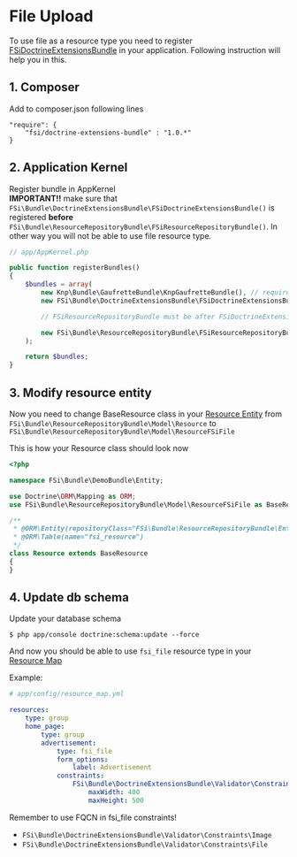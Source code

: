 # File Upload

To use file as a resource type you need to register [FSiDoctrineExtensionsBundle](https://github.com/fsi-open/doctrine-extensions-bundle)
in your application. Following instruction will help you in this.

## 1. Composer
Add to composer.json following lines

```
"require": {
    "fsi/doctrine-extensions-bundle" : "1.0.*"
}
```

## 2. Application Kernel

Register bundle in AppKernel  
**IMPORTANT!!** make sure that ``FSi\Bundle\DoctrineExtensionsBundle\FSiDoctrineExtensionsBundle()`` is registered
**before** ``FSi\Bundle\ResourceRepositoryBundle\FSiResourceRepositoryBundle()``. In other way you will not be able
to use file resource type.

```php
// app/AppKernel.php

public function registerBundles()
{
    $bundles = array(
        new Knp\Bundle\GaufretteBundle\KnpGaufretteBundle(), // required by FSiDoctrineExtensionsBundle
        new FSi\Bundle\DoctrineExtensionsBundle\FSiDoctrineExtensionsBundle(),

        // FSiResourceRepositoryBundle must be after FSiDoctrineExtensionsBundle

        new FSi\Bundle\ResourceRepositoryBundle\FSiResourceRepositoryBundle()
    );

    return $bundles;
}
```

## 3. Modify resource entity

Now you need to change BaseResource class in your [Resource Entity](installation.md#3-create-entity) from
``FSi\Bundle\ResourceRepositoryBundle\Model\Resource`` to ``FSi\Bundle\ResourceRepositoryBundle\Model\ResourceFSiFile``

This is how your Resource class should look now
```php
<?php

namespace FSi\Bundle\DemoBundle\Entity;

use Doctrine\ORM\Mapping as ORM;
use FSi\Bundle\ResourceRepositoryBundle\Model\ResourceFSiFile as BaseResource;

/**
 * @ORM\Entity(repositoryClass="FSi\Bundle\ResourceRepositoryBundle\Entity\ResourceRepository")
 * @ORM\Table(name="fsi_resource")
 */
class Resource extends BaseResource
{
}
```

## 4. Update db schema

Update your database schema

```
$ php app/console doctrine:schema:update --force
```

And now you should be able to use ``fsi_file`` resource type in your [Resource Map](resource_map.md)

Example:

```yaml
# app/config/resource_map.yml

resources:
    type: group
    home_page:
        type: group
        advertisement:
            type: fsi_file
            form_options:
                label: Advertisement
            constraints:
                FSi\Bundle\DoctrineExtensionsBundle\Validator\Constraints\Image:
                    maxWidth: 400
                    maxHeight: 500
```

Remember to use FQCN in fsi_file constraints!
- ``FSi\Bundle\DoctrineExtensionsBundle\Validator\Constraints\Image``
- ``FSi\Bundle\DoctrineExtensionsBundle\Validator\Constraints\File``
